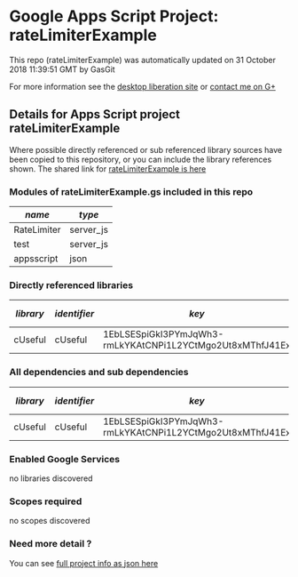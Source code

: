 # Google Apps Script Project: rateLimiterExample
This repo (rateLimiterExample) was automatically updated on 31 October 2018 11:39:51 GMT by GasGit

For more information see the [desktop liberation site](http://ramblings.mcpher.com/Home/excelquirks/drivesdk/gettinggithubready "desktop liberation") or [contact me on G+](https://plus.google.com/+BruceMcpherson "Bruce McPherson - GDE")
## Details for Apps Script project rateLimiterExample
Where possible directly referenced or sub referenced library sources have been copied to this repository, or you can include the library references shown. 
The shared link for [rateLimiterExample is here](https://script.google.com/d/1Hefm7NBJosXPALwO8z8s1pzWlHXD92jm_dpudNpXJZCCRXfYmNlk2LFF/edit?usp=sharing "open in the GAS IDE")

### Modules of rateLimiterExample.gs included in this repo
*name*|*type*
--- | --- 
RateLimiter| server_js
test| server_js
appsscript| json
### Directly referenced libraries
*library*|*identifier*|*key*|*version*|*dev mode*|*source*|
--- | --- | --- | --- | --- | --- 
cUseful| cUseful|1EbLSESpiGkI3PYmJqWh3-rmLkYKAtCNPi1L2YCtMgo2Ut8xMThfJ41Ex|67|no|[here](libraries/cUseful "library source")
### All dependencies and sub dependencies
*library*|*identifier*|*key*|*version*|*dev mode*|*source*|
--- | --- | --- | --- | --- | --- 
cUseful| cUseful|1EbLSESpiGkI3PYmJqWh3-rmLkYKAtCNPi1L2YCtMgo2Ut8xMThfJ41Ex|67|no|[here](libraries/cUseful "library source")
### Enabled Google Services
no libraries discovered
### Scopes required
no scopes discovered
### Need more detail ?
You can see [full project info as json here](info.json)
